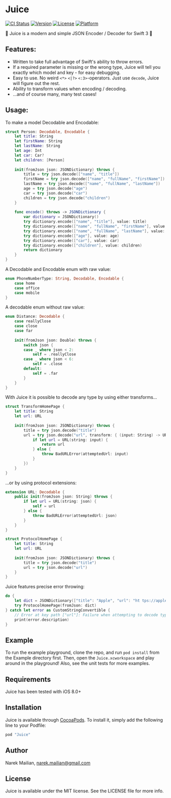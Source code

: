 # Juice

[![CI Status](http://img.shields.io/travis/rundfunk47/Juice.svg?style=flat)](https://travis-ci.org/rundfunk47/Juice)
[![Version](https://img.shields.io/cocoapods/v/Juice.svg?style=flat)](http://cocoapods.org/pods/Juice)
[![License](https://img.shields.io/cocoapods/l/Juice.svg?style=flat)](http://cocoapods.org/pods/Juice)
[![Platform](https://img.shields.io/cocoapods/p/Juice.svg?style=flat)](http://cocoapods.org/pods/Juice)

🍎 Juice is a modern and simple JSON Encoder / Decoder for Swift 3 🍎

## Features:
* Written to take full advantage of Swift's ability to throw errors.
* If a required parameter is missing or the wrong type, Juice will tell you exactly which model and key - for easy debugging.
* Easy to use. No weird `<*>` `<|?>` `<:3>`-operators. Just use `decode`, Juice will figure out the rest.
* Ability to transform values when encoding / decoding.
* ...and of course many, many test cases!

## Usage:

To make a model Decodable and Encodable:
```swift
struct Person: Decodable, Encodable {
    let title: String
    let firstName: String
    let lastName: String
    let age: Int
    let car: Car?
    let children: [Person]
    
    init(fromJson json: JSONDictionary) throws {
        title = try json.decode(["name", "title"])
        firstName = try json.decode(["name", "fullName", "firstName"])
        lastName = try json.decode(["name", "fullName", "lastName"])
        age = try json.decode("age")
        car = try json.decode("car")
        children = try json.decode("children")
    }
    
    func encode() throws -> JSONDictionary {
        var dictionary = JSONDictionary()
        try dictionary.encode(["name", "title"], value: title)
        try dictionary.encode(["name", "fullName", "firstName"], value: firstName)
        try dictionary.encode(["name", "fullName", "lastName"], value: lastName)
        try dictionary.encode(["age"], value: age)
        try dictionary.encode(["car"], value: car)
        try dictionary.encode(["children"], value: children)
        return dictionary
    }
}
```

A Decodable and Encodable enum with raw value:
```swift
enum PhoneNumberType: String, Decodable, Encodable {
    case home
    case office
    case mobile
}
```

A decodable enum without raw value:
```swift
enum Distance: Decodable {
    case reallyClose
    case close
    case far
    
    init(fromJson json: Double) throws {
        switch json {
        case _ where json < 2:
            self = .reallyClose
        case _ where json < 6:
            self = .close
        default:
            self = .far
        }
    }
}
```

With Juice it is possible to decode any type by using either transforms...
```swift
struct TransformHomePage {
    let title: String
    let url: URL
    
    init(fromJson json: JSONDictionary) throws {
        title = try json.decode("title")
        url = try json.decode("url", transform: { (input: String) -> URL in
            if let url = URL(string: input) {
                return url
            } else {
                throw BadURLError(attemptedUrl: input)
            }
        })
    }
}
```

...or by using protocol extensions:
```swift
extension URL: Decodable {
    public init(fromJson json: String) throws {
        if let url = URL(string: json) {
            self = url
        } else {
            throw BadURLError(attemptedUrl: json)
        }
    }
}

struct ProtocolHomePage {
    let title: String
    let url: URL
    
    init(fromJson json: JSONDictionary) throws {
        title = try json.decode("title")
        url = try json.decode("url")
    }
}
```

Juice features precise error throwing:
```swift
do {
    let dict = JSONDictionary(["title": "Apple", "url": "ht tps://apple.com"])
    try ProtocolHomePage(fromJson: dict)
} catch let error as CustomStringConvertible {
    // Error at key path ["url"]: Failure when attempting to decode type URL: Not a valid URL: "ht tps://apple.com"
    print(error.description)
}
```

## Example

To run the example playground, clone the repo, and run `pod install` from the Example directory first. Then, open the `Juice.xcworkspace` and play around in the playground! Also, see the unit tests for more examples. 

## Requirements

Juice has been tested with iOS 8.0+

## Installation

Juice is available through [CocoaPods](http://cocoapods.org). To install
it, simply add the following line to your Podfile:

```ruby
pod "Juice"
```

## Author

Narek Mailian, narek.mailian@gmail.com

## License

Juice is available under the MIT license. See the LICENSE file for more info.
